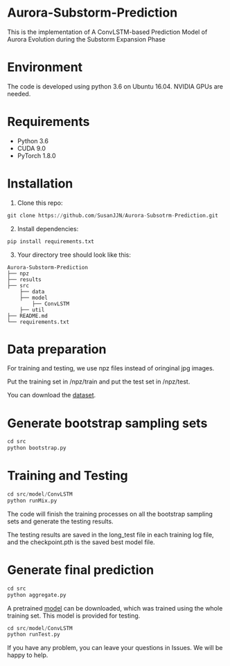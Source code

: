 # Aurora-Substorm-Prediction
This is the implementation of A ConvLSTM-based Prediction Model of Aurora Evolution during the Substorm Expansion Phase

# Environment
The code is developed using python 3.6 on Ubuntu 16.04. NVIDIA GPUs are needed.

# Requirements
* Python 3.6
* CUDA 9.0
* PyTorch 1.8.0

# Installation
1. Clone this repo:
```python
git clone https://github.com/SusanJJN/Aurora-Subsotrm-Prediction.git
```
2. Install dependencies:
```python
pip install requirements.txt
```
3. Your directory tree should look like this:
```
Aurora-Substorm-Prediction
├── npz
├── results
├── src
    ├── data
    ├── model
        ├── ConvLSTM
    ├── util
├── README.md
└── requirements.txt
```

# Data preparation
For training and testing, we use npz files instead of oringinal jpg images.

Put the training set in /npz/train and put the test set in /npz/test.

You can download the [dataset](https://github.com/SusanJJN/Aurora-Substorm-Prediction/releases/download/v1.0/Dataset.rar).

# Generate bootstrap sampling sets
```python
cd src
python bootstrap.py
```

# Training and Testing
```python
cd src/model/ConvLSTM
python runMix.py
```
The code will finish the training processes on all the bootstrap sampling sets and generate the testing results.

The testing results are saved in the long_test file in each training log file, and the checkpoint.pth is the saved best model file.

# Generate final prediction
```python
cd src
python aggregate.py
```

A pretrained [model](https://github.com/SusanJJN/Aurora-Substorm-Prediction/releases/download/v1.0/Model.pth) can be downloaded, which was trained using the whole training set. This model is provided for testing.
```python
cd src/model/ConvLSTM
python runTest.py
```

If you have any problem, you can leave your questions in Issues. We will be happy to help.
